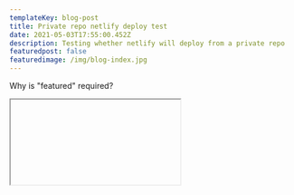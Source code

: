 ```yaml
---
templateKey: blog-post
title: Private repo netlify deploy test
date: 2021-05-03T17:55:00.452Z
description: Testing whether netlify will deploy from a private repo
featuredpost: false
featuredimage: /img/blog-index.jpg
---
```

Why is "featured" required?



<iframe> \
frameborder="0" 
height="400" 
width="575" 
scrolling="no" src="https://public.tableau.com/profile/dan.jacobsen#!/vizhome/growthvscommunitydata/IndependentvsAAA?:embed=yes">
</iframe>